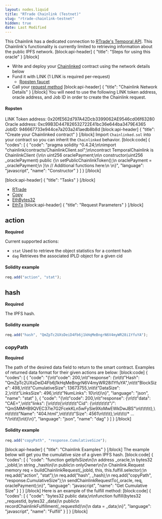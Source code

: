 ```yaml
---
layout: nodes.liquid
title: "RTrade Chainlink (Testnet)"
slug: "rtrade-chainlink-testnet"
hidden: true
date: Last Modified
---
```

This Chainlink has a dedicated connection to <a href="https://documenter.getpostman.com/view/4295780/RWEcQM6W" target="_blank">RTrade's Temporal API</a>. This Chainlink's functionality is currently limited to retrieving information about the public IPFS network.
[block:api-header]
{
  "title": "Steps for using this oracle"
}
[/block]
- Write and deploy your [Chainlinked](doc:getting-started)  contract using the network details below
- Fund it with LINK (1 LINK is required per-request)
  - <a href="https://ropsten.chain.link/" target="_blank">Ropsten faucet</a>
- Call your [request method](#section-chainlink-examples) 
[block:api-header]
{
  "title": "Chainlink Network Details"
}
[/block]
You will need to use the following LINK token address, oracle address, and Job ID in order to create the Chainlink request.

#### Ropsten
LINK Token address: 0x20fE562d797A42Dcb3399062AE9546cd06f63280
Oracle address: 0xc99B3D447826532722E41bc36e644ba3479E4365
JobID: 946667733e944ce7a203a241aedb8b8d
[block:api-header]
{
  "title": "Create your Chainlinked contract"
}
[/block]
Import `Chainlinked.sol` into your contract so you can inherit the `Chainlinked` behavior.
[block:code]
{
  "codes": [
    {
      "code": "pragma solidity ^0.4.24;\n\nimport \"chainlink/contracts/ChainlinkClient.sol\";\n\ncontract TemporalChainlink is ChainlinkClient {\n\n  uint256 oraclePayment;\n\n  constructor(uint256 _oraclePayment) public {\n    setPublicChainlinkToken();\n    oraclePayment = _oraclePayment;\n  }\n  // Additional functions here:\n  \n}",
      "language": "javascript",
      "name": "Constructor"
    }
  ]
}
[/block]

[block:api-header]
{
  "title": "Tasks"
}
[/block]
- [RTrade](doc:external-adapters)
- [Copy](doc:adapters#section-copy)
- [EthBytes32](doc:adapters#section-ethbytes32)
- [EthTx](doc:adapters#section-ethtx)
[block:api-header]
{
  "title": "Request Parameters"
}
[/block]
## action

**Required** 

Current supported actions:
- `stat`
Used to retrieve the object statistics for a content hash
- `dag`
Retrieves the associated IPLD object for a given cid

#### Solidity example

```javascript
req.add("action", "stat");
```

## hash

**Required** 

The IPFS hash.

#### Solidity example

```javascript
req.add("hash", "QmZpTc2UXsDeiD4Fb6j1kHqMeBngrN6V4myWR28i1YfuYA");
```

### copyPath

**Required**

The path of the desired data field to return to the smart contract. Examples of returned data format for their given actions are below:
[block:code]
{
  "codes": [
    {
      "code": "{\n\t\"code\": 200,\n\t\"response\": {\n\t\t\"Hash\": \"QmZpTc2UXsDeiD4Fb6j1kHqMeBngrN6V4myWR28i1YfuYA\",\n\t\t\"BlockSize\": 498,\n\t\t\"CumulativeSize\": 13673755,\n\t\t\"DataSize\": 2,\n\t\t\"LinksSize\": 496,\n\t\t\"NumLinks\": 10\n\t}\n}",
      "language": "json",
      "name": "stat"
    },
    {
      "code": "{\n\t\"code\": 200,\n\t\"response\": {\n\t\t\"data\": \"CAE=\",\n\t\t\"links\": [\n\t\t\t{\n\t\t\t\t\"Cid\": {\n\t\t\t\t\t\"/\": \"QmSMMHB9QVEC37ie7G2FcekKLn5wFySie9XoMwEWkDwJBS\"\n\t\t\t\t},\n\t\t\t\t\"Name\": \"404.html\",\n\t\t\t\t\"Size\": 4561\n\t\t\t},\n\t\t\t/* ... */\n\t\t]\n\t}\n}",
      "language": "json",
      "name": "dag"
    }
  ]
}
[/block]
#### Solidity example

```javascript
req.add("copyPath", "response.CumulativeSize");
```
[block:api-header]
{
  "title": "Chainlink Examples"
}
[/block]
The example below will get you the cumulative size of a given IPFS hash.
[block:code]
{
  "codes": [
    {
      "code": "function getIpfsSize\n(\n  address _oracle,\n  bytes32 _jobId,\n  string _hash\n)\n  public\n  onlyOwner\n{\n  Chainlink.Request memory req = buildChainlinkRequest(_jobId, this, this.fulfill.selector);\n  req.add(\"action\", \"stat\");\n  req.add(\"hash\", _hash);\n  req.add(\"copyPath\", \"response.CumulativeSize\");\n  sendChainlinkRequestTo(_oracle, req, oraclePayment);\n}",
      "language": "javascript",
      "name": "Get Cumulative Size"
    }
  ]
}
[/block]
Here is an example of the fulfill method:
[block:code]
{
  "codes": [
    {
      "code": "bytes32 public data;\n\nfunction fulfill(bytes32 _requestId, bytes32 _data)\n  public\n  recordChainlinkFulfillment(_requestId)\n{\n  data = _data;\n}",
      "language": "javascript",
      "name": "Fulfill"
    }
  ]
}
[/block]
